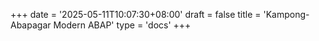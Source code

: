 +++
date = '2025-05-11T10:07:30+08:00'
draft = false
title = 'Kampong-Abapagar Modern ABAP' 
type = 'docs'
+++


